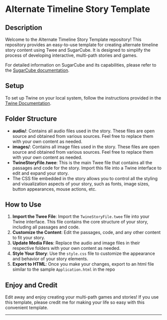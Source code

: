 # Alternate Timeline Story Template

## Description

Welcome to the Alternate Timeline Story Template repository! This repository provides an easy-to-use template for creating alternate timeline story content using Twee and SugarCube. It is designed to simplify the process of developing interactive, multi-path stories and games.

For detailed information on SugarCube and its capabilities, please refer to the [SugarCube documentation](https://www.motoslave.net/sugarcube/2/docs/).

## Setup

To set up Twine on your local system, follow the instructions provided in the [Twine Documentation](https://twinery.org/).

## Folder Structure

- **audio/**: Contains all audio files used in the story. These files are open source and obtained from various sources. Feel free to replace them with your own content as needed.
- **images/**: Contains all image files used in the story. These files are open source and obtained from various sources. Feel free to replace them with your own content as needed.
- **TwineStoryFile.twee**: This is the main Twee file that contains all the passages and code for the story. Import this file into a Twine interface to edit and expand your story.
- The CSS file embedded in the story allows you to control all the styling and visualization aspects of your story, such as fonts, image sizes, button appearances, mouse actions, etc.

## How to Use

1. **Import the Twee File**: Import the `TwineStoryFile.twee` file into your Twine interface. This file contains the core structure of your story, including all passages and code.
2. **Customize the Content**: Edit the passages, code, and any other content to fit your story.
3. **Update Media Files**: Replace the audio and image files in their respective folders with your own content as needed.
4. **Style Your Story**: Use the `style.css` file to customize the appearance and behavior of your story elements.
5. **Export to HTML**: Once you make your changes, export to an html file similar to the sample `Application.html` in the repo

## Enjoy and Credit

Edit away and enjoy creating your multi-path games and stories! If you use this template, please credit me for making your life so easy with this convenient template.

---
